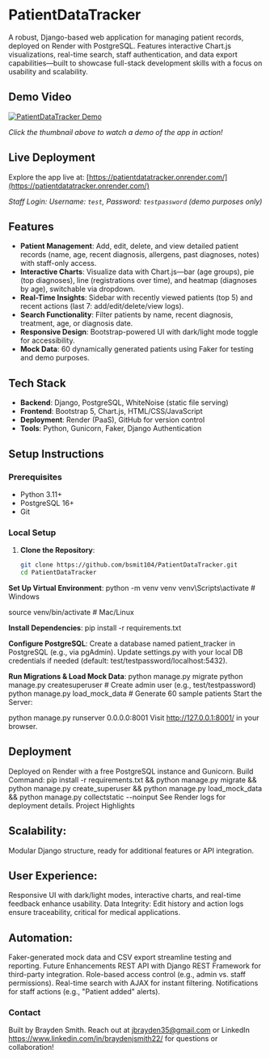 # PatientDataTracker

A robust, Django-based web application for managing patient records, deployed on Render with PostgreSQL. Features interactive Chart.js visualizations, real-time search, staff authentication, and data export capabilities—built to showcase full-stack development skills with a focus on usability and scalability.

## Demo Video

[![PatientDataTracker Demo](https://img.youtube.com/vi/xgoSJBTjM2s/0.jpg)](https://www.youtube.com/watch?v=xgoSJBTjM2s)

*Click the thumbnail above to watch a demo of the app in action!*

## Live Deployment

Explore the app live at: [https://patientdatatracker.onrender.com/](https://patientdatatracker.onrender.com/)

*Staff Login: Username: `test`, Password: `testpassword` (demo purposes only)*

## Features

- **Patient Management**: Add, edit, delete, and view detailed patient records (name, age, recent diagnosis, allergens, past diagnoses, notes) with staff-only access.
- **Interactive Charts**: Visualize data with Chart.js—bar (age groups), pie (top diagnoses), line (registrations over time), and heatmap (diagnoses by age), switchable via dropdown.
- **Real-Time Insights**: Sidebar with recently viewed patients (top 5) and recent actions (last 7: add/edit/delete/view logs).
- **Search Functionality**: Filter patients by name, recent diagnosis, treatment, age, or diagnosis date.
- **Responsive Design**: Bootstrap-powered UI with dark/light mode toggle for accessibility.
- **Mock Data**: 60 dynamically generated patients using Faker for testing and demo purposes.

## Tech Stack

- **Backend**: Django, PostgreSQL, WhiteNoise (static file serving)
- **Frontend**: Bootstrap 5, Chart.js, HTML/CSS/JavaScript
- **Deployment**: Render (PaaS), GitHub for version control
- **Tools**: Python, Gunicorn, Faker, Django Authentication

## Setup Instructions

### Prerequisites
- Python 3.11+
- PostgreSQL 16+
- Git

### Local Setup
1. **Clone the Repository**:
   ```bash
   git clone https://github.com/bsmit104/PatientDataTracker.git
   cd PatientDataTracker

**Set Up Virtual Environment**:
   python -m venv venv
   venv\Scripts\activate  # Windows

   source venv/bin/activate  # Mac/Linux

**Install Dependencies**:
   pip install -r requirements.txt

**Configure PostgreSQL**:
   Create a database named patient_tracker in PostgreSQL (e.g., via pgAdmin).
   Update settings.py with your local DB credentials if needed (default: test/testpassword/localhost:5432).

**Run Migrations & Load Mock Data**:
   python manage.py migrate
   python manage.py createsuperuser  # Create admin user (e.g., test/testpassword)
   python manage.py load_mock_data  # Generate 60 sample patients
   Start the Server:

   python manage.py runserver 0.0.0.0:8001
   Visit http://127.0.0.1:8001/ in your browser.

## Deployment
Deployed on Render with a free PostgreSQL instance and Gunicorn.
Build Command: pip install -r requirements.txt && python manage.py migrate && python manage.py create_superuser && python manage.py load_mock_data && python manage.py collectstatic --noinput
See Render logs for deployment details.
Project Highlights
## Scalability: 
Modular Django structure, ready for additional features or API integration.
## User Experience: 
Responsive UI with dark/light modes, interactive charts, and real-time feedback enhance usability.
Data Integrity: Edit history and action logs ensure traceability, critical for medical applications.
## Automation: 
Faker-generated mock data and CSV export streamline testing and reporting.
Future Enhancements
REST API with Django REST Framework for third-party integration.
Role-based access control (e.g., admin vs. staff permissions).
Real-time search with AJAX for instant filtering.
Notifications for staff actions (e.g., "Patient added" alerts).
### Contact
Built by Brayden Smith. Reach out at jbrayden35@gmail.com or LinkedIn https://www.linkedin.com/in/braydenjsmith22/ for questions or collaboration!
